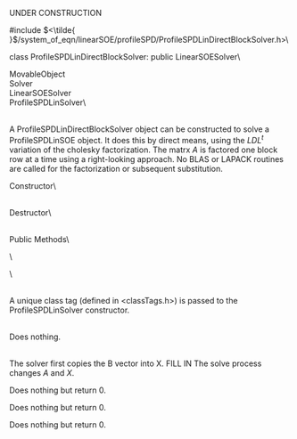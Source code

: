 UNDER CONSTRUCTION


\#include $<\tilde{
}$/system_of_eqn/linearSOE/profileSPD/ProfileSPDLinDirectBlockSolver.h$>$\

class ProfileSPDLinDirectBlockSolver: public LinearSOESolver\

MovableObject\
Solver\
LinearSOESolver\
ProfileSPDLinSolver\

\
A ProfileSPDLinDirectBlockSolver object can be constructed to solve a
ProfileSPDLinSOE object. It does this by direct means, using the $LDL^t$
variation of the cholesky factorization. The matrx $A$ is factored one
block row at a time using a right-looking approach. No BLAS or LAPACK
routines are called for the factorization or subsequent substitution.

Constructor\

\
Destructor\

\
Public Methods\

\

\

\
A unique class tag (defined in $<$classTags.h$>$) is passed to the
ProfileSPDLinSolver constructor.

\
Does nothing.

\
The solver first copies the B vector into X. FILL IN The solve process
changes $A$ and $X$.

Does nothing but return $0$.

Does nothing but return $0$.

Does nothing but return $0$.
